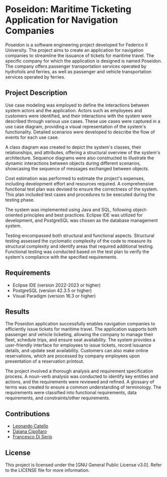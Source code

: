 # Poseidon: Maritime Ticketing Application for Navigation Companies

Poseidon is a software engineering project developed for Federico II University. The project aims to create an application for navigation companies to streamline the issuance of tickets for maritime travel. The specific company for which the application is designed is named Poseidon. The company offers passenger transportation services operated by hydrofoils and ferries, as well as passenger and vehicle transportation services operated by ferries.

## Project Description
Use case modeling was employed to define the interactions between system actors and the application. Actors such as employees and customers were identified, and their interactions with the system were described through various use cases. These use cases were captured in a use case diagram, providing a visual representation of the system's functionality. Detailed scenarios were developed to describe the flow of events for each use case.

A class diagram was created to depict the system's classes, their relationships, and attributes, offering a structural overview of the system's architecture. Sequence diagrams were also constructed to illustrate the dynamic interactions between objects during different scenarios, showcasing the sequence of messages exchanged between objects.

Cost estimation was performed to estimate the project's expenses, including development effort and resources required. A comprehensive functional test plan was devised to ensure the correctness of the system. This plan included test cases and procedures to be executed during the testing phase.

The system was implemented using Java and SQL, following object-oriented principles and best practices. Eclipse IDE was utilized for development, and PostgreSQL was chosen as the database management system.

Testing encompassed both structural and functional aspects. Structural testing assessed the cyclomatic complexity of the code to measure its structural complexity and identify areas that required additional testing. Functional testing was conducted based on the test plan to verify the system's compliance with the specified requirements.

## Requirements
- Eclipse IDE (version 2022-2023 or higher)
- PostgreSQL (version 42.3.5 or higher)
- Visual Paradigm (version 16.3 or higher)

## Results
The Poseidon application successfully enables navigation companies to efficiently issue tickets for maritime travel. The application supports both passenger and vehicle ticketing, allowing the company to manage their fleet, schedule trips, and ensure seat availability. The system provides a user-friendly interface for employees to issue tickets, record issuance details, and update seat availability. Customers can also make online reservations, which are processed by company employees upon presentation of a reservation printout.

The project involved a thorough analysis and requirement specification process. A noun-verb analysis was conducted to identify key entities and actions, and the requirements were reviewed and refined. A glossary of terms was created to ensure a common understanding of terminology. The requirements were classified into functional requirements, data requirements, and constraints/other requirements.

## Contributions
- [Leonardo Catello](https://github.com/Leonard2310) 
- [Daiana Cipollaro](https://github.com/Dad-cip)
- [Francesco Di Serio](https://github.com/fdiserio)

## License
This project is licensed under the [GNU General Public License v3.0]. Refer to the LICENSE file for more information.
